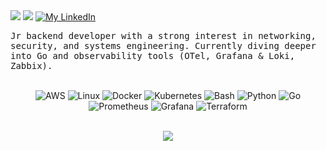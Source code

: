 <a href="https://github.com/juanplagos" target="_blank">
    <img src="https://img.shields.io/badge/GitHub-100000?style=flat&logo=github&logoColor=white" target="_blank"></a>
<a href="mailto:juanlagospg@gmail.com">
    <img src="https://img.shields.io/badge/Gmail-D14836?style=flat&logo=gmail&logoColor=white"></a>
<a href="https://www.linkedin.com/in/juanplagos/">
    <img src="https://img.shields.io/badge/LinkedIn-0077B5?style=flat&logo=linkedin&logoColor=white" alt="My LinkedIn"/>
</a>

<p align="center">
  
<samp>Jr backend developer with a strong interest in networking, security, and systems engineering. Currently diving deeper into Go and observability tools (OTel, Grafana & Loki, Zabbix).
</samp>

</p>

<p align="center">
    <br>
  
  <img src="https://img.shields.io/badge/AWS-%23FF9900.svg?style=flat&logo=amazon-web-services&logoColor=white" alt="AWS" />
<img src="https://img.shields.io/badge/Linux-FCC624?style=flat&logo=linux&logoColor=black" alt="Linux" />
<img src="https://img.shields.io/badge/Docker-2CA5E0?style=flat&logo=docker&logoColor=white" alt="Docker" />
<img src="https://img.shields.io/badge/kubernetes-326ce5.svg?&style=flat&logo=kubernetes&logoColor=white" alt="Kubernetes" />
<img src="https://img.shields.io/badge/Shell_Script-121011?style=flat&logo=gnu-bash&logoColor=white" alt="Bash" />
<img src="https://img.shields.io/badge/Python-FFD43B?style=flat&logo=python&logoColor=blue" alt="Python" />
<img src="https://img.shields.io/badge/Go-00ADD8?style=flat&logo=go&logoColor=white" alt="Go" />
<img src="https://img.shields.io/badge/Prometheus-E6522C?style=flat&logo=prometheus&logoColor=white" alt="Prometheus" />
<img src="https://img.shields.io/badge/Grafana-F46800?style=flat&logo=grafana&logoColor=white" alt="Grafana" />
<img src="https://img.shields.io/badge/Terraform-7B42BC?style=flat&logo=terraform&logoColor=white" alt="Terraform" />

</p>

<div align="center">
  <br>
  
<img src="https://github-readme-stats.vercel.app/api/top-langs/?username=juanplagos&langs_count=10&show_icons=false&title_color=ffffff&icon_color=2A75CF&text_color=daf7dc&bg_color=191919">

</div>
